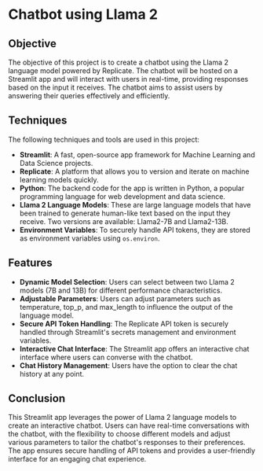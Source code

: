 # Chatbot using Llama 2

## Objective

The objective of this project is to create a chatbot using the Llama 2 language model powered by Replicate. The chatbot will be hosted on a Streamlit app and will interact with users in real-time, providing responses based on the input it receives. The chatbot aims to assist users by answering their queries effectively and efficiently.

## Techniques

The following techniques and tools are used in this project:

- **Streamlit**: A fast, open-source app framework for Machine Learning and Data Science projects.
- **Replicate**: A platform that allows you to version and iterate on machine learning models quickly.
- **Python**: The backend code for the app is written in Python, a popular programming language for web development and data science.
- **Llama 2 Language Models**: These are large language models that have been trained to generate human-like text based on the input they receive. Two versions are available: Llama2-7B and Llama2-13B.
- **Environment Variables**: To securely handle API tokens, they are stored as environment variables using `os.environ`.

## Features

- **Dynamic Model Selection**: Users can select between two Llama 2 models (7B and 13B) for different performance characteristics.
- **Adjustable Parameters**: Users can adjust parameters such as temperature, top_p, and max_length to influence the output of the language model.
- **Secure API Token Handling**: The Replicate API token is securely handled through Streamlit's secrets management and environment variables.
- **Interactive Chat Interface**: The Streamlit app offers an interactive chat interface where users can converse with the chatbot.
- **Chat History Management**: Users have the option to clear the chat history at any point.



## Conclusion

This Streamlit app leverages the power of Llama 2 language models to create an interactive chatbot. Users can have real-time conversations with the chatbot, with the flexibility to choose different models and adjust various parameters to tailor the chatbot's responses to their preferences. The app ensures secure handling of API tokens and provides a user-friendly interface for an engaging chat experience.
